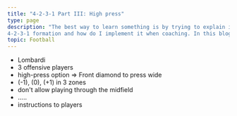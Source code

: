```yaml
---
title: "4-2-3-1 Part III: High press"
type: page
description: "The best way to learn something is by trying to explain it to others. I am starting a series of blog posts about
4-2-3-1 formation and how do I implement it when coaching. In this blog post you can find my (far from perfect) take on high-press when using 4-2-3-1 formation."
topic: Football
---
```


- Lombardi
- 3 offensive players
- high-press option => Front diamond to press wide
 - (-1), (0), (+1) in 3 zones
 - don't allow playing through the midfield
 - .....
- instructions to players 
